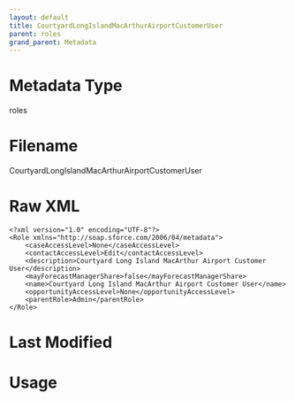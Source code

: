 ```yaml
---
layout: default
title: CourtyardLongIslandMacArthurAirportCustomerUser
parent: roles
grand_parent: Metadata
---
```

# Metadata Type
roles


# Filename 
CourtyardLongIslandMacArthurAirportCustomerUser


# Raw XML
```
<?xml version="1.0" encoding="UTF-8"?>
<Role xmlns="http://soap.sforce.com/2006/04/metadata">
    <caseAccessLevel>None</caseAccessLevel>
    <contactAccessLevel>Edit</contactAccessLevel>
    <description>Courtyard Long Island MacArthur Airport Customer User</description>
    <mayForecastManagerShare>false</mayForecastManagerShare>
    <name>Courtyard Long Island MacArthur Airport Customer User</name>
    <opportunityAccessLevel>None</opportunityAccessLevel>
    <parentRole>Admin</parentRole>
</Role>
```


# Last Modified


# Usage
